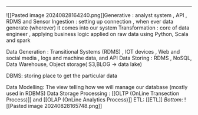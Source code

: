 ___
![[Pasted image 20240828164240.png]]Generative : analyst system , API , RDMS and Sensor
Ingestion : setting up connection , when ever data generate (wherever) it comes into our system
Transformation : core of data engineer , applying business logic applied on raw data using Python, Scala and spark

Data Generation : Transitional Systems (RDMS) , IOT devices , Web and social media , logs and machine data, and API
Data Storing : RDMS , NoSQL, Data Warehouse, Object storage( S3,BLOG -> data lake)

DBMS: storing place to get the particular data 

Data Modelling: The view telling how we will manage our database (mostly used in RDBMS)
Data Storage Processing : [[OLTP (OnLine Transection Process)]] and [[OLAP (OnLine Analytics Process)]] 
ETL: [[ETL]]
*Bottom*:
![[Pasted image 20240828165748.png]]

